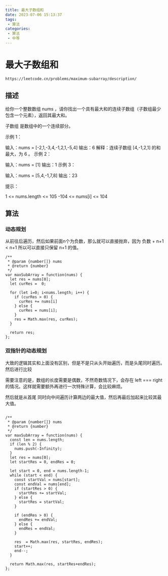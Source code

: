 ```yaml
---
title: 最大子数组和
date: 2023-07-06 15:13:37
tags:
 - 算法
categories:
 - 算法
 - 中等
---
```


# 最大子数组和


```
https://leetcode.cn/problems/maximum-subarray/description/
```

## 描述

给你一个整数数组 nums ，请你找出一个具有最大和的连续子数组（子数组最少包含一个元素），返回其最大和。

子数组 是数组中的一个连续部分。

 

示例 1：

输入：nums = [-2,1,-3,4,-1,2,1,-5,4]
输出：6
解释：连续子数组 [4,-1,2,1] 的和最大，为 6 。
示例 2：

输入：nums = [1]
输出：1
示例 3：

输入：nums = [5,4,-1,7,8]
输出：23
 

提示：

1 <= nums.length <= 105
-104 <= nums[i] <= 104


## 算法

### 动态规划

从前往后遍历，然后如果前面n个为负数，那么就可以直接抛弃，因为 负数 + n+1 < n+1 所以可以直接只保留 n+1 的值。

```
/**
 * @param {number[]} nums
 * @return {number}
 */
var maxSubArray = function(nums) {
  let res = nums[0];
  let curRes =  0;

  for (let i=0; i<nums.length; i++) {
    if (curRes > 0) {
      curRes += nums[i]
    } else {
      curRes = nums[i];
    }
    res = Math.max(res, curRes);
  }

  return res;
};

```


### 双指针的动态规划

大致的逻辑其实和上面没有区别，但是不是只从头开始遍历，而是头尾同时遍历。然后进行比较

需要注意的是，数组的长度需要是偶数，不然奇数情况下，会存在 left === right 的情况。这样就需要额外再进行一次特殊计算，会比较麻烦。

然后就是从首尾 同时向中间遍历计算两边的最大值，然后再最后加起来比较其最大值。

```

/**
 * @param {number[]} nums
 * @return {number}
 */
var maxSubArray = function(nums) {
  const len = nums.length;
  if (len % 2) {
    nums.push(-Infinity);
  }
  let res = nums[0];
  let startRes = 0, endRes = 0;

  let start = 0, end = nums.length-1;
  while (start < end) {
    const startVal = nums[start];
    const endVal = nums[end];
    if (startRes > 0) {
      startRes += startVal;
    } else {
      startRes = startVal;
    }

    if (endRes > 0) {
      endRes += endVal;
    } else {
      endRes = endVal;
    }

    res  = Math.max(res, startRes, endRes);
    start++;
    end--;
  }

  return Math.max(res, startRes+endRes);
};


```